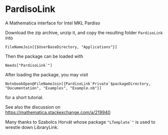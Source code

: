 # PardisoLink
A Mathematica interface for Intel MKL Pardiso

Download the zip archive, unzip it, and copy the resulting folder `PardisoLink` into

    FileNameJoin[{$UserBaseDirectory, "Applications"}]
    
Then the package can be loaded with

    Needs["PardisoLink`"]
    
After loading the package, you may visit 

    NotebookOpen@FileNameJoin[{PardisoLink`Private`$packageDirectory, "Documentation", "Examples", "Example.nb"}]

for a short tutorial.

See also the discussion on
https://mathematica.stackexchange.com/a/219940


Many thanks to Szabolcs Horvát whose package ``"LTemplate`"`` is used to wrestle down LibraryLink.
